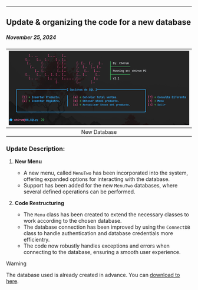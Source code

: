 ---

## Update & organizing the code for a new database

##### November 25, 2024

| <img src="./srcRunMenu2.png" alt="New Method" width="550"> |
| :--------------------------------------------------------------------------------------------------------------------------------: |
|                                                               New Database                                                    |

### Update Description:
1. **New Menu**
   - A new menu, called `MenuTwo` has been incorporated into the system, offering expanded options for interacting with the database.
   - Support has been added for the new `MenuTwo` databases, where several defined operations can be performed.

2. **Code Restructuring**
   - The `Menu` class has been created to extend the necessary classes to work according to the chosen database.
   - The database connection has been improved by using the `ConnectDB` class to handle authentication and database credentials more efficientry. 
   - The code now robustly handles exceptions and errors when connecting to the database, ensuring a smooth user experience.

> [!WARNING]
> The database used is already created in advance. You can [download to here](https://github.com/ch4rum/ProgrammingExer/tree/master/DB/DBLab2).
